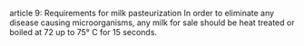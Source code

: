 article 9: Requirements for milk pasteurization
In order to eliminate any disease causing microorganisms, any milk for sale should be heat treated or boiled at 72 up to 75° C for 15 seconds.
<ul>
</ul>